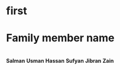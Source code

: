 # first
<h1>Family member name</h1>
<br>
<b>Salman</b>
<b>Usman</b>
<b>Hassan</b>
<b>Sufyan</b>
<b>Jibran</b>
<b>Zain</b>
